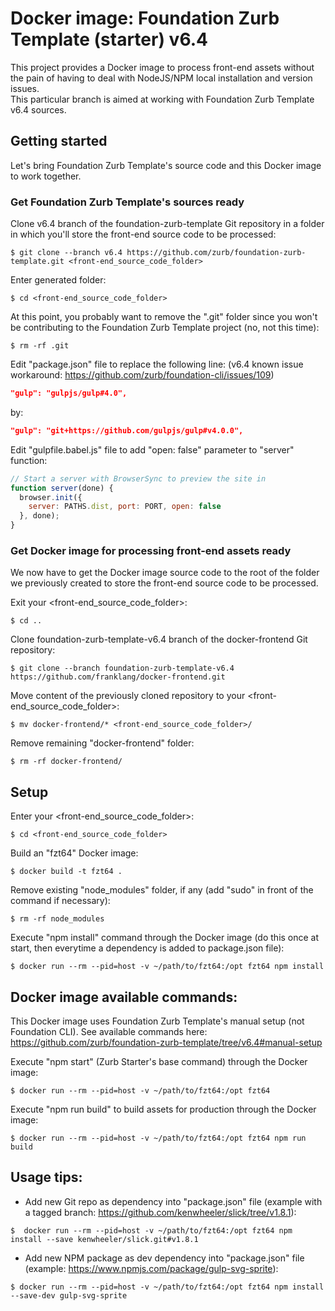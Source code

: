 # Docker image: Foundation Zurb Template (starter) v6.4

This project provides a Docker image to process front-end assets without the pain of having to deal with NodeJS/NPM local installation and version issues.  
This particular branch is aimed at working with Foundation Zurb Template v6.4 sources.

## Getting started

Let's bring Foundation Zurb Template's source code and this Docker image to work together.

### Get Foundation Zurb Template's sources ready

Clone v6.4 branch of the foundation-zurb-template Git repository in a folder in which you'll store the front-end source code to be processed: 
```shell
$ git clone --branch v6.4 https://github.com/zurb/foundation-zurb-template.git <front-end_source_code_folder>
```

Enter generated folder:
```shell
$ cd <front-end_source_code_folder>
```

At this point, you probably want to remove the ".git" folder since you won't be contributing to the Foundation Zurb Template project (no, not this time):
```shell
$ rm -rf .git
```

Edit "package.json" file to replace the following line:
(v6.4 known issue workaround: https://github.com/zurb/foundation-cli/issues/109) 
```json
"gulp": "gulpjs/gulp#4.0",
```
by:
```json
"gulp": "git+https://github.com/gulpjs/gulp#v4.0.0",
```

Edit "gulpfile.babel.js" file to add "open: false" parameter to "server" function:
```js
// Start a server with BrowserSync to preview the site in
function server(done) {
  browser.init({
    server: PATHS.dist, port: PORT, open: false
  }, done);
}
```

### Get Docker image for processing front-end assets ready

We now have to get the Docker image source code to the root of the folder we previously created to store the front-end source code to be processed.

Exit your <front-end_source_code_folder>:
```shell
$ cd ..
```

Clone foundation-zurb-template-v6.4 branch of the docker-frontend Git repository:
```shell
$ git clone --branch foundation-zurb-template-v6.4 https://github.com/franklang/docker-frontend.git
```

Move content of the previously cloned repository to your <front-end_source_code_folder>:
```shell
$ mv docker-frontend/* <front-end_source_code_folder>/
```

Remove remaining "docker-frontend" folder:
```shell
$ rm -rf docker-frontend/
```

## Setup

Enter your <front-end_source_code_folder>:
```shell
$ cd <front-end_source_code_folder>
```

Build an "fzt64" Docker image:
```shell
$ docker build -t fzt64 .
```

Remove existing "node_modules" folder, if any (add "sudo" in front of the command if necessary):
```shell
$ rm -rf node_modules
```

Execute "npm install" command through the Docker image (do this once at start, then everytime a dependency is added to package.json file):
```shell
$ docker run --rm --pid=host -v ~/path/to/fzt64:/opt fzt64 npm install
```

## Docker image available commands:

This Docker image uses Foundation Zurb Template's manual setup (not Foundation CLI).
See available commands here: https://github.com/zurb/foundation-zurb-template/tree/v6.4#manual-setup

Execute "npm start" (Zurb Starter's base command) through the Docker image:
```shell
$ docker run --rm --pid=host -v ~/path/to/fzt64:/opt fzt64
```

Execute "npm run build" to build assets for production through the Docker image:
```shell
$ docker run --rm --pid=host -v ~/path/to/fzt64:/opt fzt64 npm run build
```

## Usage tips: 
* Add new Git repo as dependency into "package.json" file (example with a tagged branch: https://github.com/kenwheeler/slick/tree/v1.8.1):
```shell
$  docker run --rm --pid=host -v ~/path/to/fzt64:/opt fzt64 npm install --save kenwheeler/slick.git#v1.8.1
```

* Add new NPM package as dev dependency into "package.json" file (example: https://www.npmjs.com/package/gulp-svg-sprite):
```shell
$ docker run --rm --pid=host -v ~/path/to/fzt64:/opt fzt64 npm install --save-dev gulp-svg-sprite
```
